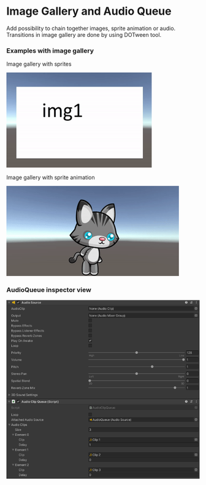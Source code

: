 # Image Gallery and Audio Queue

Add possibility to chain together images, sprite animation or audio.
Transitions in image gallery are done by using DOTween tool.


### Examples with image gallery

Image gallery with sprites

![Image gallery with sprite](Demo/ImageGallery-Image.gif)


Image gallery with sprite animation

![Image gallery with sprite](Demo/ImageGallery-Animation.gif)


### AudioQueue inspector view

![AudioQueue settings](Demo/AudioQueueSettings.png)

